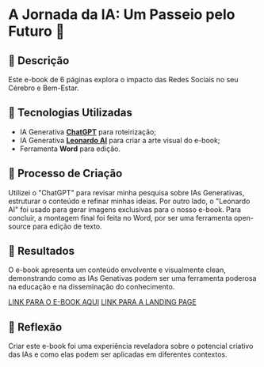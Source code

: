 # A Jornada da IA: Um Passeio pelo Futuro 🌌

## 📒 Descrição
Este e-book de 6 páginas explora o impacto das Redes Sociais no seu Cérebro e Bem-Estar.

## 🤖 Tecnologias Utilizadas
- IA Generativa **[ChatGPT](https://chat.openai.com)** para roteirização;
- IA Generativa **[Leonardo AI](https://leonardo.ai)** para criar a arte visual do e-book;
- Ferramenta **Word** para edição.

## 🧐 Processo de Criação
Utilizei o "ChatGPT" para revisar minha pesquisa sobre IAs Generativas, estruturar o conteúdo e refinar minhas ideias. Por outro lado, o "Leonardo AI" foi usado para gerar imagens exclusivas para o nosso e-book. Para concluir, a montagem final foi feita no Word, por ser uma ferramenta open-source para edição de texto.

## 🚀 Resultados
O e-book apresenta um conteúdo envolvente e visualmente clean, demonstrando como as IAs Genativas podem ser uma ferramenta poderosa na educação e na disseminação do conhecimento.

[LINK PARA O E-BOOK AQUI](https://mega.nz/file/DRA3UBxY#tMH50U6kdUDSSLrsLvM17lARTNdvcdiqBRHRjxfCVR8)
[LINK PARA A LANDING PAGE](https://github.com/leoveiraa/LandingPagePsi)

## 💭 Reflexão
Criar este e-book foi uma experiência reveladora sobre o potencial criativo das IAs e como elas podem ser aplicadas em diferentes contextos.
